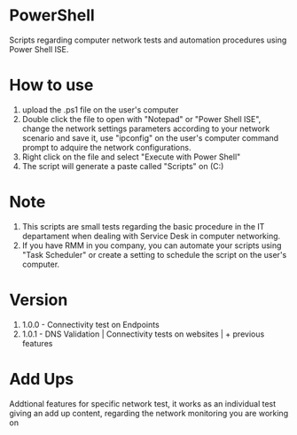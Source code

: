 # PowerShell
Scripts regarding computer network tests and automation procedures using Power Shell ISE.

# How to use
1. upload the .ps1 file on the user's computer
2. Double click the file to open with "Notepad" or "Power Shell ISE", change the network settings parameters according to your network scenario and save it, use "ipconfig" on the user's computer command prompt to adquire the network configurations.
3. Right click on the file and select "Execute with Power Shell"
4. The script will generate a paste called "Scripts" on (C:)

# Note
1. This scripts are small tests regarding the basic procedure in the IT departament when dealing with Service Desk in computer networking. 
2. If you have RMM in you company, you can automate your scripts using "Task Scheduler" or create a setting to schedule the script on the user's computer.

# Version
1. 1.0.0 - Connectivity test on Endpoints
2. 1.0.1 - DNS Validation | Connectivity tests on websites | + previous features

# Add Ups
Addtional features for specific network test, it works as an individual test giving an add up content, regarding the network monitoring you are working on
